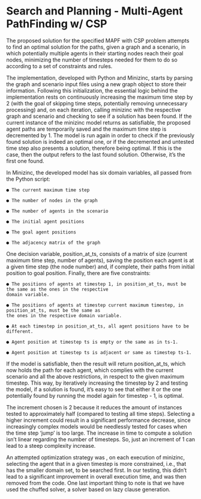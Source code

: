 # Search and Planning -  Multi-Agent PathFinding w/ CSP

The proposed solution for the specified MAPF with CSP problem attempts to find an optimal solution for
the paths, given a graph and a scenario, in which potentially multiple agents in their starting nodes reach their
goal nodes, minimizing the number of timesteps needed for them to do so according to a set of constraints and
rules.

The implementation, developed with Python and Minizinc, starts by parsing the graph and scenario input files
using a new graph object to store their information. Following this initialization, the essential logic behind the
implementation rests on continuously increasing the maximum time step by 2 (with the goal of skipping time
steps, potentially removing unnecessary processing) and, on each iteration, calling minizinc with the respective
graph and scenario and checking to see if a solution has been found. If the current instance of the minizinc
model returns as satisfiable, the proposed agent paths are temporarily saved and the maximum time step is
decremented by 1. The model is run again in order to check if the previously found solution is indeed an optimal
one, or if the decremented and untested time step also presents a solution, therefore being optimal. If this is the
case, then the output refers to the last found solution. Otherwise, it’s the first one found.

In Minizinc, the developed model has six domain variables, all passed from the Python script:

    ● The current maximum time step

    ● The number of nodes in the graph

    ● The number of agents in the scenario

    ● The initial agent positions

    ● The goal agent positions

    ● The adjacency matrix of the graph
  
One decision variable, position_at_ts, consists of a matrix of size (current maximum time step, number of
agents), saving the position each agent is at a given time step (the node number) and, if complete, their paths
from initial position to goal position.
Finally, there are five constraints:

    ● The positions of agents at timestep 1, in position_at_ts, must be the same as the ones in the respective
    domain variable.
    
    ● The positions of agents at timestep current maximum timestep, in position_at_ts, must be the same as
    the ones in the respective domain variable.
    
    ● At each timestep in position_at_ts, all agent positions have to be different.
    
    ● Agent position at timestep ts is empty or the same as in ts-1.
    
    ● Agent position at timestep ts is adjacent or same as timestep ts-1.
  
If the model is satisfiable, then the result will return position_at_ts, which now holds the path for each agent,
which complies with the current scenario and all the above restrictions, in respect to the given maximum
timestep. This way, by iteratively increasing the timestep by 2 and testing the model, if a solution is found, it’s
easy to see that either it or the one potentially found by running the model again for timestep - 1, is optimal.

The increment chosen is 2 because it reduces the amount of instances tested to approximately half (compared
to testing all time steps). Selecting a higher increment could result in a significant performance decrease, since
increasingly complex models would be needlessly tested for cases when the time step ‘jump’ is too large. The
increase in time to compute a solution isn’t linear regarding the number of timesteps. So, just an increment of 1
can lead to a steep complexity increase.

An attempted optimization strategy was , on each execution of minizinc, selecting the agent that in a given
timestep is more constrained, i.e., that has the smaller domain set, to be searched first. In our testing, this didn’t
lead to a significant improvement in overall execution time, and was then removed from the code. One last
important thing to note is that we have used the chuffed solver, a solver based on lazy clause generation.
